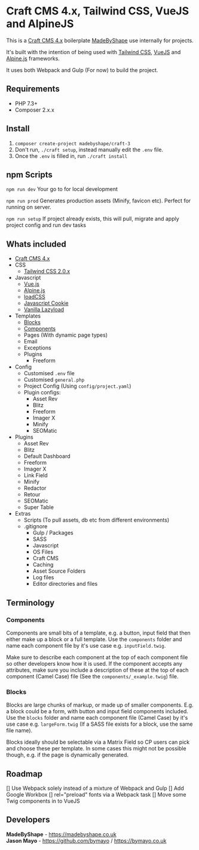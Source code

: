 # Craft CMS 4.x, Tailwind CSS, VueJS and AlpineJS

This is a [Craft CMS 4.x](https://github.com/craftcms/cms) boilerplate [MadeByShape](https://madebyshape.co.uk) use internally for projects. 

It's built with the intention of being used with [Tailwind CSS](https://tailwindcss.com/), [VueJS](https://vuejs.org/) and [Alpine.js](https://github.com/alpinejs/alpine) frameworks.

It uses both Webpack and Gulp (For now) to build the project.

## Requirements

- PHP 7.3+
- Composer 2.x.x

## Install

1. `composer create-project madebyshape/craft-3`
2. Don't run, `./craft setup`, instead manually edit the `.env` file.
3. Once the `.env` is filled in, run `./craft install`

## npm Scripts

`npm run dev`
Your go to for local development

`npm run prod`
Generates production assets (Minify, favicon etc). Perfect for running on server.

`npm run setup`
If project already exists, this will pull, migrate and apply project config and run dev tasks


## Whats included

- [Craft CMS 4.x](https://github.com/craftcms/cms)
- CSS
   - [Tailwind CSS 2.0.x](https://tailwindcss.com/)
- Javascript
   - [Vue.js](https://github.com/vuejs)
   - [Alpine.js](https://github.com/alpinejs/alpine)
   - [loadCSS](https://github.com/filamentgroup/loadCSS)
   - [Javascript Cookie](https://github.com/js-cookie/js-cookie)
   - [Vanilla Lazyload](https://github.com/verlok/vanilla-lazyload)
- Templates
   - [Blocks](https://github.com/madebyshape/craft-3#blocks)
   - [Components](https://github.com/madebyshape/craft-3#components)
   - Pages (With dynamic page types)
   - Email
   - Exceptions
   - Plugins
      - Freeform
- Config
   - Customised `.env` file
   - Customised `general.php`
   - Project Config (Using `config/project.yaml`)
   - Plugin configs:
      - Asset Rev
      - Blitz
      - Freeform
      - Imager X
      - Minify
      - SEOMatic
- Plugins
   - Asset Rev
   - Blitz
   - Default Dashboard
   - Freeform
   - Imager X
   - Link Field
   - Minify
   - Redactor
   - Retour
   - SEOMatic
   - Super Table
- Extras
   - Scripts (To pull assets, db etc from different environments)
   - .gitignore
      - Gulp / Packages
      - SASS
      - Javascript
      - OS Files
      - Craft CMS
      - Caching
      - Asset Source Folders
      - Log files
      - Editor directories and files

## Terminology

### Components
Components are small bits of a template, e.g. a button, input field that then either make up a block or a full template. Use the `components` folder and name each component file by it's use case e.g. `inputField.twig`.

Make sure to describe each component at the top of each component file so other developers know how it is used. If the component accepts any attributes, make sure you include a description of these at the top of each component (Camel Case) file (See the `components/_example.twig`) file.

### Blocks
Blocks are large chunks of markup, or made up of smaller components. E.g. a block could be a form, with button and input field components included. Use the `blocks` folder and name each component file (Camel Case) by it's use case e.g. `largeForm.twig` (If a SASS file exists for a block, use the same file name).

Blocks ideally should be selectable via a Matrix Field so CP users can pick and choose these per template. In some cases this might not be possible though, e.g. if the page is dynamically generated.

## Roadmap

[] Use Webpack solely instead of a mixture of Webpack and Gulp
[] Add Google Workbox
[] rel="preload" fonts via a Webpack task
[] Move some Twig components in to VueJS 

## Developers

**MadeByShape** - https://madebyshape.co.uk  
**Jason Mayo** - https://github.com/bymayo / https://bymayo.co.uk